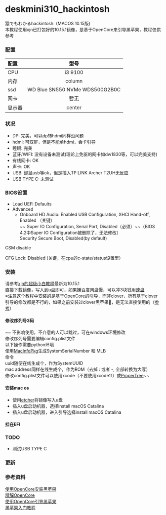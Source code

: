 
# deskmini310_hackintosh
猿でもわかるhackintosh（MACOS 10.15版)  
本教程使用xjn已打包好的10.15.1镜像，是基于OpenCore来引导黑苹果，教程仅供参考

### 配置

| 配置 | 型号 |
|:-----------|:------------:|
| CPU       |     i3 9100     |
| 内存     |    column    |
| ssd       |     WD Blue SN550 NVMe WDS500G2B0C     |
| 网卡         |      暂无      |
| 显示器       |    center    |

### 状况

* DP: 完美，可以dp转hdmi同样没问题
* hdmi: 可双屏，但是不能单hdmi，会卡引导
* 睡眠: 完美
* 蓝牙/WIFI: 没有设备未测试(理论上免驱的网卡如dw1830等，可以完美支持)
* 有线网卡: OK
* 声卡: OK
* USB: 键鼠usb等ok，但是插入TP LINK Archer T2UH无反应
* USB TYPE C: 未测试

### BIOS设置

* Load UEFI Defaults
 * Advanced
    * Onboard HD Audio: Enabled
      USB Configuration, XHCI Hand-off, Enabled  （关键）  
      ~~ Super IO Configuration, Serial Port, Disabled（必须）~~（BIOS 4.2中Super IO Configuration被删除了，无法修改）   
      Security Secure Boot, Disabled(by default)

CSM disable

CFG Lock: Disabled (关键，在cpu的c-state/status设置里）

### 安装
请参考[xjn的超级小白教程](https://blog.xjn819.com/?p=7#comment-464)最新为10.15.1  
直接下载镜像，写入到u盘即可，如果嫌百度网盘慢，可以冲3块钱用[速盘](https://www.speedpan.com/)  
※注意这个教程中安装的是基于OpenCore的引导，而非clover，所有基于clover引导的修改都是不行的，如果之前安装过clover黑苹果🍎，是无法直接使用的（[参考](https://blog.daliansky.net/OpenCore-BootLoader.html)）  
#### 修改序列号3码
~~ 不影响使用，不介意的人可以跳过，可在windows环境修改  
修改序列号需要编辑config.plist文件  
以下操作需要python环境  
使用[MacInfoPkg](https://github.com/acidanthera/MacInfoPkg/releases)生成SystemSerialNumber 和 MLB  
命令  
uuid随便在线生成个，作为SystemUUID  
mac address同样在线生成个，作为ROM（去掉 : 或者 -, 全部转换为大写）  
修改config.plist文件可以使用xcode（不要使用xcode11）或[ProperTree](https://github.com/corpnewt/ProperTree)~~  
#### 安装mac os
* 使用[etcher](https://www.balena.io/etcher/)将镜像写入u盘
* 插入u盘启动机器，选择install macOS Catalina
* 插入u盘启动机器，进入引导选择install macOS Catalina

#### 挂在EFI


### TODO
* 测试USB TYPE C


### 更新

### 参考资料
[使用OpenCore安装黑苹果](https://github.com/cattyhouse/oc-guide)  
[精解OpenCore](https://blog.daliansky.net/OpenCore-BootLoader.html)  
[使用OpenCore引导黑苹果](https://blog.xjn819.com/?p=543)  
[黑苹果入门教程](https://sleele.com/2019/07/14/gettingstartedtutorial/)  
